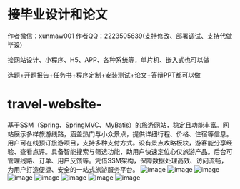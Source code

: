 # 接毕业设计和论文
作者微信：xunmaw001  作者QQ：2223505639(支持修改、部署调试、支持代做毕设)

接网站设计、小程序、H5、APP、各种系统等，单片机、嵌入式也可以做

选题+开题报告+任务书+程序定制+安装测试+论文+答辩PPT都可以做
# travel-website-
基于SSM（Spring、SpringMVC、MyBatis）的旅游网站，稳定且功能丰富。网站展示多样旅游线路，涵盖热门与小众景点，提供详细行程、价格、住宿等信息。用户可在线预订旅游项目，支持多种支付方式。设有景点攻略板块，游客能分享经验、查看点评。具备智能搜索与筛选功能，助用户快速定位心仪旅游产品。后台可管理线路、订单、用户反馈等。凭借SSM架构，保障数据处理高效、访问流畅，为用户打造便捷、安全的一站式旅游服务平台。 
![image](https://github.com/user-attachments/assets/40abf8c0-d7c5-4fd8-85f8-7a062f501a1d)
![image](https://github.com/user-attachments/assets/e498c6a1-d210-4fa4-bd3f-1ad5de07528a)
![image](https://github.com/user-attachments/assets/e1e3e36e-efcd-4122-a073-da2c94ae0479)
![image](https://github.com/user-attachments/assets/1305def0-60c0-4799-827a-86a1ae5d39e7)
![image](https://github.com/user-attachments/assets/b4486285-79a0-4438-a288-3ad6e5de7157)
![image](https://github.com/user-attachments/assets/36fc085d-83ad-4b9e-a9b3-1004ff1f7a95)
![image](https://github.com/user-attachments/assets/37cde712-ec8f-4dc3-bd3f-506dcb183498)
![image](https://github.com/user-attachments/assets/bff029cf-961b-4b75-a9e5-93ff677f0da6)
